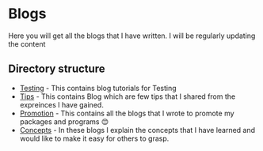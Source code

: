 # Blogs
Here you will get all the blogs that I have written. I will be regularly updating the content 

## Directory structure
- [Testing](testing/README.md) - This contains blog tutorials for Testing
- [Tips](tips/README.md) - This contains Blog which are few tips that I shared from the expreinces I have gained.
- [Promotion](promotion/README.md) - This contains all the blogs that I wrote to promote my packages and programs 😊
- [Concepts](concepts/README.md) - In these blogs I explain the concepts that I have learned and would like to make it easy for others to grasp.
